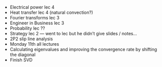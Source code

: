 - Electrical power lec 4
- Heat transfer lec 4 (natural convection?)
- Fourier transforms lec 3
- Engineer in Business lec 3
- Probability lec ??
- Strategy lec 2 — went to lec but he didn’t give slides / notes…
- 2P2 slip line analysis
- Monday 11th all lectures
- Calculating eigenvalues and improving the convergence rate by shifting the diagonal
- Finish $\mathrm{SVD}$
